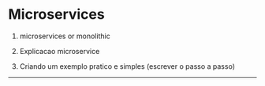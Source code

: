 # Microservices

1. microservices or monolithic

2. Explicacao microservice

3. Criando um exemplo pratico e simples (escrever o passo a passo)

<hr>
<br>





